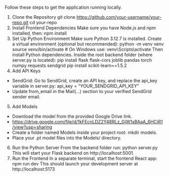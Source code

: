 Follow these steps to get the application running locally.
1. Clone the Repository
git clone https://github.com/your-username/your-repo.git
cd your-repo
2. Install Frontend Dependencies
Make sure you have Node.js and npm installed, then:
npm install
3. Set Up Python Environment
Make sure Python 3.12.7 is installed. Create a virtual environment (optional but recommended):
python -m venv venv
source venv/bin/activate  # On Windows use: venv\Scripts\activate
Then install Python dependencies. Inside the root backend folder (where server.py is located):
pip install flask flask-cors joblib pandas torch numpy requests sendgrid
pip install scikit-learn==1.5.2
5. Add API Keys
* SendGrid: Go to SendGrid, create an API key, and replace the api_key variable in server.py: api_key = "YOUR_SENDGRID_API_KEY"
* Update from_email in the Mail(...) section to your verified SendGrid sender email.
5. Add Models
* Download the model from the provided Google Drive link.
* https://drive.google.com/file/d/1kFEcnLDZ2Y48RLz_GjW1sBAaA_6HCiR1/view?usp=sharing
* Create a folder named Models inside your project root: mkdir models.
* Place your .pt model files into the Models/ directory.
6. Run the Python Server
From the backend folder run:
python server.py
This will start your Flask backend on http://localhost:5001.
7. Run the Frontend
In a separate terminal, start the frontend React app:
npm run dev
This should launch your development server at http://localhost:5173
